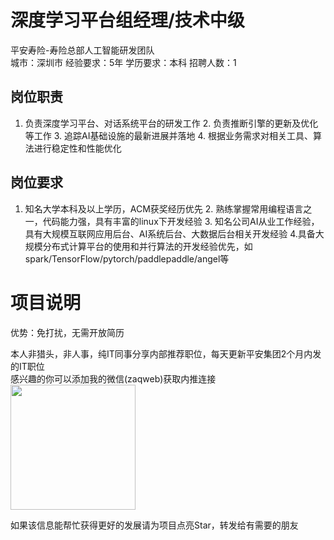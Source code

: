 # 深度学习平台组经理/技术中级
平安寿险-寿险总部人工智能研发团队  
城市：深圳市 经验要求：5年 学历要求：本科  招聘人数：1

## 岗位职责
1. 负责深度学习平台、对话系统平台的研发工作
   2. 负责推断引擎的更新及优化等工作
   3. 追踪AI基础设施的最新进展并落地
   4. 根据业务需求对相关工具、算法进行稳定性和性能优化

## 岗位要求
1. 知名大学本科及以上学历，ACM获奖经历优先
   2. 熟练掌握常用编程语言之一，代码能力强，具有丰富的linux下开发经验
   3. 知名公司AI从业工作经验，具有大规模互联网应用后台、AI系统后台、大数据后台相关开发经验
   4.具备大规模分布式计算平台的使用和并行算法的开发经验优先，如spark/TensorFlow/pytorch/paddlepaddle/angel等

# 项目说明

优势：免打扰，无需开放简历

本人非猎头，非人事，纯IT同事分享内部推荐职位，每天更新平安集团2个月内发的IT职位  
感兴趣的你可以添加我的微信(zaqweb)获取内推连接  
<img src="https://github.com/zaqweb/PA-IT-JOBS/blob/master/WechatICode.jpeg"  height="200" width="200">

如果该信息能帮忙获得更好的发展请为项目点亮Star，转发给有需要的朋友




